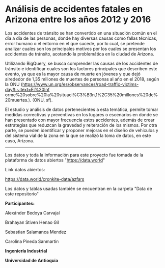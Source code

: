 # Análisis de accidentes fatales en Arizona entre los años 2012 y 2016

Los accidentes de tránsito se han convertido en una situación común en el día a día de las personas, donde hay diversas causas como fallas técnicas, error humano o el entorno en el que sucede, por lo cual, se pretende analizar cuales son los principales motivos por los cuales se presentan los accidentes de tránsito, acotando la problemática en la ciudad de Arizona.

Utilizando BigQuery, se busca comprender las causas de los accidentes de tránsito e identificar cuales son los factores principales que describen este evento, ya que es la mayor causa de muerte en jóvenes y que dejó alrededor de 1,35 millones de muertes de personas al año en el 2018, según la ONU (https://www.un.org/es/observances/road-traffic-victims-day#:~:text=El%20Inf orme%20sobre%20la%20situaci%C3%B3n,1%2C35%20millones%20de%20muertes.). (ONU, sf).

El estudio y análisis de datos pertenecientes a esta temática, permite tomar medidas correctivas y preventivas en los lugares o escenarios en donde se han presentado con mayor frecuencia estos accidentes, además de crear estrategias que reduzcan la gravedad y reiteración de los mismos. Por otra parte, se pueden identificar y proponer mejoras en el diseño de vehículos y del sistema vial de la zona en la que se realizó la toma de datos, en este caso, Arizona.


-----------------------------------------------------------------------------------------------------------------------------------------------------------------------



Los datos y toda la información para este proyecto fue tomada de la plataforma de datos abiertos "https://data.world"


Link datos abiertos:

https://data.world/cronkite-data/azfars

Los datos y tablas usadas también se encuentran en la carpeta "Data de este repositorio"



**Participantes:**

Alexánder Bedoya Carvajal

Brahayan Stiven Henao Gil

Sebastian Salamanca Mendez

Carolina Pineda Sanmartin



**Ingeniería Industrial**

**Universidad de Antioquia**

